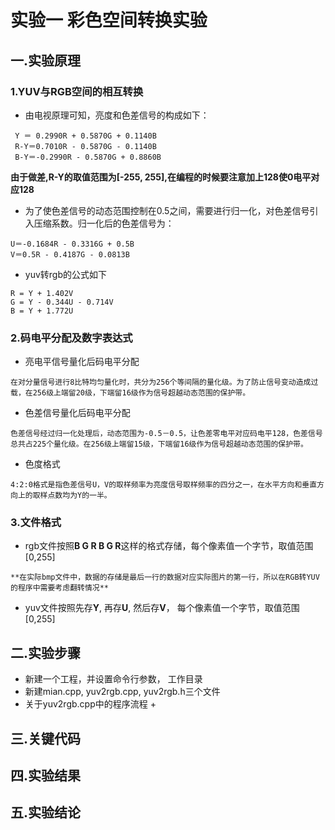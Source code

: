 # 实验一 彩色空间转换实验
## 一.实验原理
### 1.YUV与RGB空间的相互转换
+ 由电视原理可知，亮度和色差信号的构成如下：
```
 Y ＝ 0.2990R + 0.5870G + 0.1140B
 R-Y＝0.7010R - 0.5870G - 0.1140B
 B-Y＝-0.2990R - 0.5870G + 0.8860B
```
**由于做差,R-Y的取值范围为[-255, 255],在编程的时候要注意加上128使0电平对应128**
+ 为了使色差信号的动态范围控制在0.5之间，需要进行归一化，对色差信号引入压缩系数。归一化后的色差信号为：
```
U＝-0.1684R - 0.3316G + 0.5B
V＝0.5R - 0.4187G - 0.0813B
```
+ yuv转rgb的公式如下
```
R = Y + 1.402V
G = Y - 0.344U - 0.714V
B = Y + 1.772U
```
### 2.码电平分配及数字表达式
+ 亮电平信号量化后码电平分配
```
在对分量信号进行8比特均匀量化时，共分为256个等间隔的量化级。为了防止信号变动造成过载，在256级上端留20级，下端留16级作为信号超越动态范围的保护带。
```
+ 色差信号量化后码电平分配
```
色差信号经过归一化处理后，动态范围为-0.5－0.5，让色差零电平对应码电平128，色差信号总共占225个量化级。在256级上端留15级，下端留16级作为信号超越动态范围的保护带。
```
+ 色度格式
```
4:2:0格式是指色差信号U，V的取样频率为亮度信号取样频率的四分之一，在水平方向和垂直方向上的取样点数均为Y的一半。
```
### 3.文件格式
+ rgb文件按照**B G R B G R**这样的格式存储，每个像素值一个字节，取值范围[0,255]
```
**在实际bmp文件中，数据的存储是最后一行的数据对应实际图片的第一行，所以在RGB转YUV的程序中需要考虑翻转情况**
```
+ yuv文件按照先存**Y**, 再存**U**, 然后存**V**， 每个像素值一个字节，取值范围[0,255]
## 二.实验步骤
+ 新建一个工程，并设置命令行参数， 工作目录
+ 新建mian.cpp, yuv2rgb.cpp, yuv2rgb.h三个文件
+ 关于yuv2rgb.cpp中的程序流程
    +
        
## 三.关键代码
## 四.实验结果
## 五.实验结论
